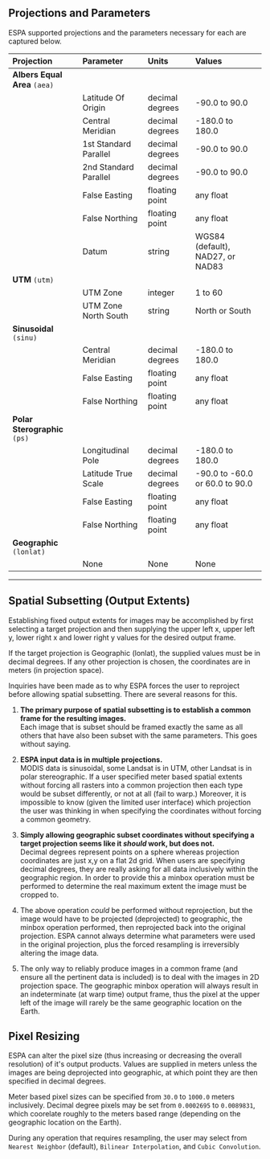 ## Projections and Parameters
ESPA supported projections and the parameters necessary for each are captured below.

| Projection | Parameter  | Units | Values |
|:------------- |:------------- |:------------- |:------------- |
| **Albers Equal Area** `(aea)` |  | | |
| | Latitude Of Origin  | decimal degrees | -90.0 to 90.0 |
| | Central Meridian | decimal degrees | -180.0 to 180.0 |
| | 1st Standard Parallel | decimal degrees | -90.0 to 90.0 |
| | 2nd Standard Parallel | decimal degrees | -90.0 to 90.0 |
| | False Easting | floating point | any float |
| | False Northing | floating point | any float |
| | Datum | string | WGS84 (default), NAD27, or NAD83 |
| **UTM** `(utm)` | | | |
| | UTM Zone  | integer | 1 to 60 |
| | UTM Zone North South | string | North or South |
| **Sinusoidal** `(sinu)` | | | |
| | Central Meridian | decimal degrees | -180.0 to 180.0|
| | False Easting | floating point | any float |
| | False Northing | floating point | any float |
| **Polar Sterographic** `(ps)` | | | |
| | Longitudinal Pole | decimal degrees | -180.0 to 180.0|
| | Latitude True Scale | decimal degrees | -90.0 to -60.0 or 60.0 to 90.0 |
| | False Easting | floating point | any float |
| | False Northing | floating point | any float |
| **Geographic** `(lonlat)` | | | |
| | None | None  | None  |

---

## Spatial Subsetting (Output Extents)
Establishing fixed output extents for images may be accomplished by first selecting a target projection and then supplying the upper left x, upper left y, lower right x and lower right y values for the desired output frame.

If the target projection is Geographic (lonlat), the supplied values must be in decimal degrees.  If any other projection is chosen, the coordinates are in meters (in projection space).

Inquiries have been made as to why ESPA forces the user to reproject before allowing spatial subsetting.  There are several reasons for this.  

1. **The primary purpose of spatial subsetting is to establish a common frame for the resulting images.**  
  Each image that is subset should be framed exactly the same as all others that have also been subset with the same parameters.  This goes without saying.  

2. **ESPA input data is in multiple projections.**  
  MODIS data is sinusoidal, some Landsat is in UTM, other Landsat is in polar stereographic.  If a user specified meter based spatial extents without forcing all rasters into a common projection then each type would be subset differently, or not at all (fail to warp.)  Moreover, it is impossible to know (given the limited user interface) which projection the user was thinking in when specifying the coordinates without forcing a common geometry.  

3. **Simply allowing geographic subset coordinates without specifying a target projection seems like it *should* work, but does not.**  
Decimal degrees represent points on a sphere whereas projection coordinates are just x,y on a flat 2d grid.  When users are specifying decimal degrees, they are really asking for all data inclusively within the geographic region.  In order to provide this a minbox operation must be performed to determine the real maximum extent the image must be cropped to.  
  2. The above operation *could* be performed without reprojection, but the image would have to be projected (deprojected) to geographic, the minbox operation performed, then reprojected back into the original projection.  ESPA cannot always determine what parameters were used in the original projection, plus the forced resampling is irreversibly altering the image data.  
  3. The only way to reliably produce images in a common frame (and ensure all the pertinent data is included) is to deal with the images in 2D projection space.  The geographic minbox operation will always result in an indeterminate (at warp time) output frame, thus the pixel at the upper left of the image will rarely be the same geographic location on the Earth.

## Pixel Resizing
ESPA can alter the pixel size (thus increasing or decreasing the overall resolution) of it's output products.  Values are supplied in meters unless the images are being deprojected into geographic, at which point they are then specified in decimal degrees.

Meter based pixel sizes can be specified from `30.0` to `1000.0` meters inclusively.
Decimal degree pixels may be set from `0.0002695` to `0.0089831`, which coorelate roughly to the meters based range (depending on the geographic location on the Earth).

During any operation that requires resampling, the user may select from `Nearest Neighbor` (default), `Bilinear Interpolation`, and `Cubic Convolution`.
